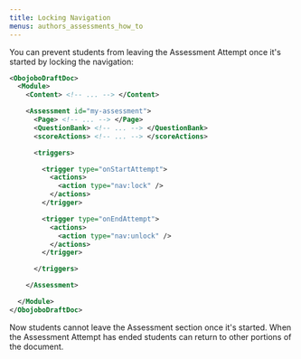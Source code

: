 ```yaml
---
title: Locking Navigation
menus: authors_assessments_how_to
---
```


You can prevent students from leaving the Assessment Attempt once it's started by locking the navigation:

```xml
<ObojoboDraftDoc>
  <Module>
    <Content> <!-- ... --> </Content>

    <Assessment id="my-assessment">
      <Page> <!-- ... --> </Page>
      <QuestionBank> <!-- ... --> </QuestionBank>
      <scoreActions> <!-- ... --> </scoreActions>

      <triggers>

        <trigger type="onStartAttempt">
          <actions>
            <action type="nav:lock" />
          </actions>
        </trigger>

        <trigger type="onEndAttempt">
          <actions>
            <action type="nav:unlock" />
          </actions>
        </trigger>

      </triggers>

    </Assessment>

  </Module>
</ObojoboDraftDoc>
```

Now students cannot leave the Assessment section once it's started. When the Assessment Attempt has ended students can return to other portions of the document.
